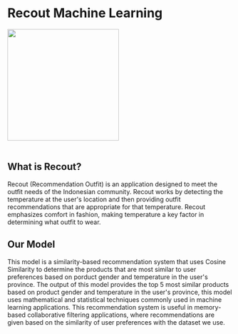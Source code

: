 # Recout Machine Learning
<img src="https://github.com/C241-PS139/Recout-ML/blob/main/image/Logo%20Recout.jpg?raw=true" width="250" height="250"><br /><br />
## What is Recout?
Recout (Recommendation Outfit) is an application designed to meet the outfit needs of the Indonesian community. Recout works by detecting the temperature at the user's location and then providing outfit recommendations that are appropriate for that temperature. Recout emphasizes comfort in fashion, making temperature a key factor in determining what outfit to wear.


## Our Model
This model is a similarity-based recommendation system that uses Cosine Similarity to determine the products that are most similar to user preferences based on porduct gender and temperature in the user's province. The output of this model provides the top 5 most similar products based on product gender and temperature in the user's province, this model uses mathematical and statistical techniques commonly used in machine learning applications. This recommendation system is useful in memory-based collaborative filtering applications, where recommendations are given based on the similarity of user preferences with the dataset we use.
